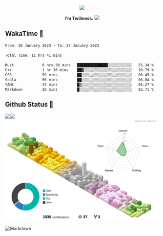 <div align="center">
<img src="https://images.weserv.nl/?url=avatars.githubusercontent.com/u/10475770?v=4&h=360&w=360&fit=cover&mask=circle&maxage=7d"/>
</div>

<div align="center">

**I'm Twiliness.** <a href="https://github.com/DarkHighness"><img src="https://media.giphy.com/media/hvRJCLFzcasrR4ia7z/giphy.gif" width="5%"></a>

</div>

## WakaTime 🧐

<!--START_SECTION:waka-->

```text
From: 20 January 2023 - To: 27 January 2023

Total Time: 11 hrs 41 mins

Rust             6 hrs 30 mins   ██████████████░░░░░░░░░░░   55.34 %
C++              1 hr 16 mins    ██▓░░░░░░░░░░░░░░░░░░░░░░   10.79 %
CSS              59 mins         ██░░░░░░░░░░░░░░░░░░░░░░░   08.45 %
Scala            56 mins         ██░░░░░░░░░░░░░░░░░░░░░░░   08.04 %
YAML             37 mins         █▒░░░░░░░░░░░░░░░░░░░░░░░   05.27 %
Markdown         26 mins         █░░░░░░░░░░░░░░░░░░░░░░░░   03.71 %
```

<!--END_SECTION:waka-->

## Github Status 🥰

<div> 
	<a href="https://github.com/DarkHighness">
		<img align="left" src="https://github-readme-stats-woad-zeta-10.vercel.app/api?username=DarkHighness&show_icons=true&icon_color=805AD5&text_color=718096&bg_color=ffffff&hide_border=true&count_private=true" />
	</a>
	<a href="https://github.com/DarkHighness">
		<img align="left" src="https://github-readme-stats-woad-zeta-10.vercel.app/api/top-langs/?username=DarkHighness&show_icons=true&icon_color=805AD5&text_color=718096&bg_color=ffffff&hide_border=true&count_private=true">
	</a>
</div>

![3D-Profile](https://raw.githubusercontent.com/DarkHighness/DarkHighness/master/profile-3d-contrib/profile-south-season-animate.svg)



 ![Markdown](https://img.shields.io/badge/markdown%20💘-%23000000.svg?style=for-the-badge&logo=markdown&logoColor=white)
